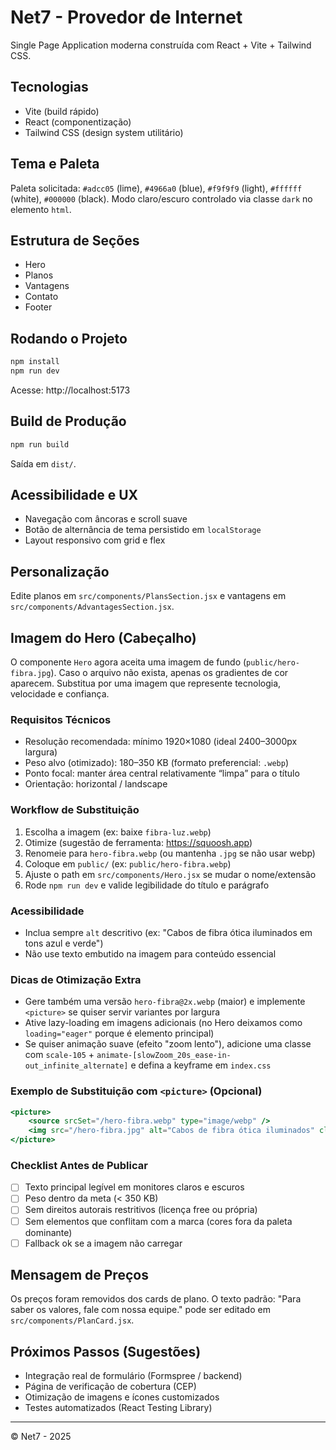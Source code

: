 # Net7 - Provedor de Internet

Single Page Application moderna construída com React + Vite + Tailwind CSS.

## Tecnologias
- Vite (build rápido)
- React (componentização)
- Tailwind CSS (design system utilitário)

## Tema e Paleta
Paleta solicitada: `#adcc05` (lime), `#4966a0` (blue), `#f9f9f9` (light), `#ffffff` (white), `#000000` (black).
Modo claro/escuro controlado via classe `dark` no elemento `html`.

## Estrutura de Seções
- Hero
- Planos
- Vantagens
- Contato
- Footer

## Rodando o Projeto
```bash
npm install
npm run dev
```
Acesse: http://localhost:5173

## Build de Produção
```bash
npm run build
```
Saída em `dist/`.

## Acessibilidade e UX
- Navegação com âncoras e scroll suave
- Botão de alternância de tema persistido em `localStorage`
- Layout responsivo com grid e flex

## Personalização
Edite planos em `src/components/PlansSection.jsx` e vantagens em `src/components/AdvantagesSection.jsx`.

## Imagem do Hero (Cabeçalho)
O componente `Hero` agora aceita uma imagem de fundo (`public/hero-fibra.jpg`). Caso o arquivo não exista, apenas os gradientes de cor aparecem. Substitua por uma imagem que represente tecnologia, velocidade e confiança.

### Requisitos Técnicos
- Resolução recomendada: mínimo 1920×1080 (ideal 2400–3000px largura)
- Peso alvo (otimizado): 180–350 KB (formato preferencial: `.webp`)
- Ponto focal: manter área central relativamente “limpa” para o título
- Orientação: horizontal / landscape

### Workflow de Substituição
1. Escolha a imagem (ex: baixe `fibra-luz.webp`)
2. Otimize (sugestão de ferramenta: https://squoosh.app)
3. Renomeie para `hero-fibra.webp` (ou mantenha `.jpg` se não usar webp)
4. Coloque em `public/` (ex: `public/hero-fibra.webp`)
5. Ajuste o path em `src/components/Hero.jsx` se mudar o nome/extensão
6. Rode `npm run dev` e valide legibilidade do título e parágrafo

### Acessibilidade
- Inclua sempre `alt` descritivo (ex: "Cabos de fibra ótica iluminados em tons azul e verde")
- Não use texto embutido na imagem para conteúdo essencial

### Dicas de Otimização Extra
- Gere também uma versão `hero-fibra@2x.webp` (maior) e implemente `<picture>` se quiser servir variantes por largura
- Ative lazy-loading em imagens adicionais (no Hero deixamos como `loading="eager"` porque é elemento principal)
- Se quiser animação suave (efeito "zoom lento"), adicione uma classe com `scale-105` + `animate-[slowZoom_20s_ease-in-out_infinite_alternate]` e defina a keyframe em `index.css`

### Exemplo de Substituição com `<picture>` (Opcional)
```jsx
<picture>
	<source srcSet="/hero-fibra.webp" type="image/webp" />
	<img src="/hero-fibra.jpg" alt="Cabos de fibra ótica iluminados" className="w-full h-full object-cover" />
</picture>
```

### Checklist Antes de Publicar
- [ ] Texto principal legível em monitores claros e escuros
- [ ] Peso dentro da meta (< 350 KB)
- [ ] Sem direitos autorais restritivos (licença free ou própria)
- [ ] Sem elementos que conflitam com a marca (cores fora da paleta dominante)
- [ ] Fallback ok se a imagem não carregar

## Mensagem de Preços
Os preços foram removidos dos cards de plano. O texto padrão: "Para saber os valores, fale com nossa equipe." pode ser editado em `src/components/PlanCard.jsx`.

## Próximos Passos (Sugestões)
- Integração real de formulário (Formspree / backend)
- Página de verificação de cobertura (CEP)
- Otimização de imagens e ícones customizados
- Testes automatizados (React Testing Library)

---
© Net7 - 2025
